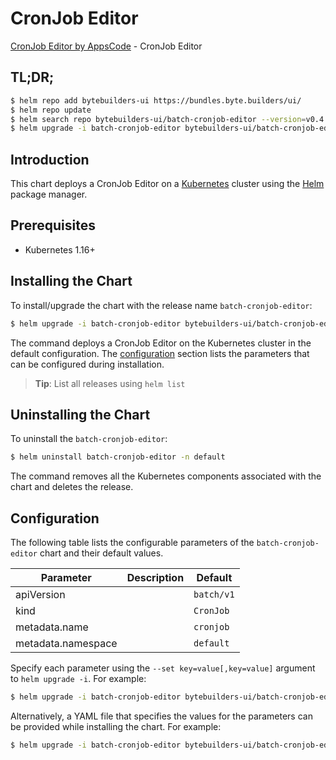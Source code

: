 # CronJob Editor

[CronJob Editor by AppsCode](https://byte.builders) - CronJob Editor

## TL;DR;

```bash
$ helm repo add bytebuilders-ui https://bundles.byte.builders/ui/
$ helm repo update
$ helm search repo bytebuilders-ui/batch-cronjob-editor --version=v0.4.0
$ helm upgrade -i batch-cronjob-editor bytebuilders-ui/batch-cronjob-editor -n default --create-namespace --version=v0.4.0
```

## Introduction

This chart deploys a CronJob Editor on a [Kubernetes](http://kubernetes.io) cluster using the [Helm](https://helm.sh) package manager.

## Prerequisites

- Kubernetes 1.16+

## Installing the Chart

To install/upgrade the chart with the release name `batch-cronjob-editor`:

```bash
$ helm upgrade -i batch-cronjob-editor bytebuilders-ui/batch-cronjob-editor -n default --create-namespace --version=v0.4.0
```

The command deploys a CronJob Editor on the Kubernetes cluster in the default configuration. The [configuration](#configuration) section lists the parameters that can be configured during installation.

> **Tip**: List all releases using `helm list`

## Uninstalling the Chart

To uninstall the `batch-cronjob-editor`:

```bash
$ helm uninstall batch-cronjob-editor -n default
```

The command removes all the Kubernetes components associated with the chart and deletes the release.

## Configuration

The following table lists the configurable parameters of the `batch-cronjob-editor` chart and their default values.

|     Parameter      | Description |        Default        |
|--------------------|-------------|-----------------------|
| apiVersion         |             | <code>batch/v1</code> |
| kind               |             | <code>CronJob</code>  |
| metadata.name      |             | <code>cronjob</code>  |
| metadata.namespace |             | <code>default</code>  |


Specify each parameter using the `--set key=value[,key=value]` argument to `helm upgrade -i`. For example:

```bash
$ helm upgrade -i batch-cronjob-editor bytebuilders-ui/batch-cronjob-editor -n default --create-namespace --version=v0.4.0 --set apiVersion=batch/v1
```

Alternatively, a YAML file that specifies the values for the parameters can be provided while
installing the chart. For example:

```bash
$ helm upgrade -i batch-cronjob-editor bytebuilders-ui/batch-cronjob-editor -n default --create-namespace --version=v0.4.0 --values values.yaml
```
